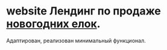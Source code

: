 # website Лендинг по продаже [новогодних елок](https://miroshairk.github.io/website/). 

Адаптирован, реализован минимальный функционал.
